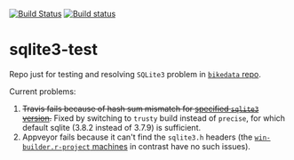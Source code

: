 [![Build Status](https://travis-ci.org/mpadge/sqlite3-test.svg)](https://travis-ci.org/mpadge/sqlite3-test) 
[![Build status](https://ci.appveyor.com/api/projects/status/github/mpadge/sqlite3-test?svg=true)](https://ci.appveyor.com/project/mpadge/sqlite3-test) 

# sqlite3-test

Repo just for testing and resolving `SQLite3` problem in 
[`bikedata` repo](https://github.com/mpadge/bikedata.git).

Current problems:

1. ~~Travis fails because of hash sum mismatch for 
[specified `sqlite3` version](https://launchpad.net/~travis-ci/+archive/ubuntu/sqlite3).~~
   Fixed by switching to `trusty` build instead of `precise`, for which default
   sqlite (3.8.2 instead of 3.7.9) is sufficient.
2. Appveyor fails because it can't find the `sqlite3.h` headers (the
   [`win-builder.r-project` machines](https://win-builder.r-project.org/) in
   contrast have no such issues).
